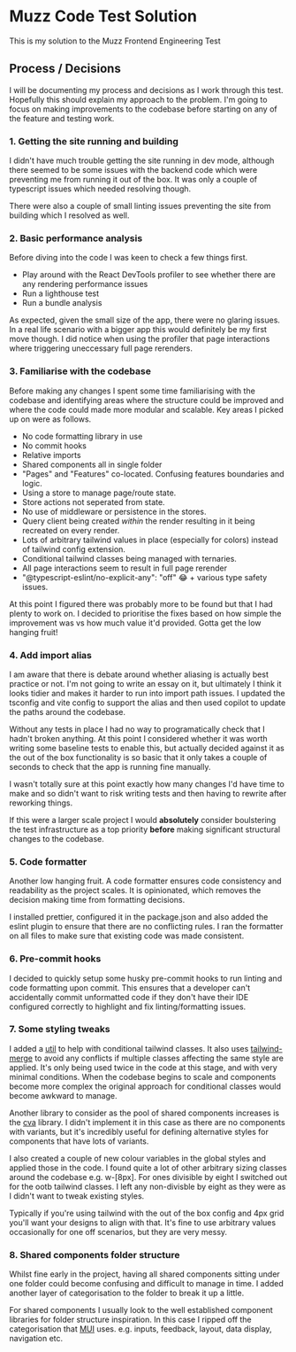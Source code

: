 # Muzz Code Test Solution

This is my solution to the Muzz Frontend Engineering Test

## Process / Decisions

I will be documenting my process and decisions as I work through this test. Hopefully this should explain my approach to the problem. I'm going to focus on making improvements to the codebase before starting on any of the feature and testing work.

### 1. Getting the site running and building

I didn't have much trouble getting the site running in dev mode, although there seemed to be some issues with the backend code which were preventing me from running it out of the box. It was only a couple of typescript issues which needed resolving though.

There were also a couple of small linting issues preventing the site from building which I resolved as well.

### 2. Basic performance analysis

Before diving into the code I was keen to check a few things first.

- Play around with the React DevTools profiler to see whether there are any rendering performance issues
- Run a lighthouse test
- Run a bundle analysis

As expected, given the small size of the app, there were no glaring issues. In a real life scenario with a bigger app this would definitely be my first move though. I did notice when using the profiler that page interactions where triggering uneccessary full page rerenders.

### 3. Familiarise with the codebase

Before making any changes I spent some time familiarising with the codebase and identifying areas where the structure could be improved and where the code could made more modular and scalable. Key areas I picked up on were as follows.

- No code formatting library in use
- No commit hooks
- Relative imports
- Shared components all in single folder
- "Pages" and "Features" co-located. Confusing features boundaries and logic.
- Using a store to manage page/route state.
- Store actions not seperated from state.
- No use of middleware or persistence in the stores.
- Query client being created _within_ the render resulting in it being recreated on every render.
- Lots of arbitrary tailwind values in place (especially for colors) instead of tailwind config extension.
- Conditional tailwind classes being managed with ternaries.
- All page interactions seem to result in full page rerender
- "@typescript-eslint/no-explicit-any": "off" 😂 + various type safety issues.

At this point I figured there was probably more to be found but that I had plenty to work on. I decided to prioritise the fixes based on how simple the improvement was vs how much value it'd provided. Gotta get the low hanging fruit!

### 4. Add import alias

I am aware that there is debate around whether aliasing is actually best practice or not. I'm not going to write an essay on it, but ultimately I think it looks tidier and makes it harder to run into import path issues. I updated the tsconfig and vite config to support the alias and then used copilot to update the paths around the codebase.

Without any tests in place I had no way to programatically check that I hadn't broken anything. At this point I considered whether it was worth writing some baseline tests to enable this, but actually decided against it as the out of the box functionality is so basic that it only takes a couple of seconds to check that the app is running fine manually.

I wasn't totally sure at this point exactly how many changes I'd have time to make and so didn't want to risk writing tests and then having to rewrite after reworking things.

If this were a larger scale project I would **absolutely** consider boulstering the test infrastructure as a top priority **before** making significant structural changes to the codebase.

### 5. Code formatter

Another low hanging fruit. A code formatter ensures code consistency and readability as the project scales. It is opinionated, which removes the decision making time from formatting decisions.

I installed prettier, configured it in the package.json and also added the eslint plugin to ensure that there are no conflicting rules. I ran the formatter on all files to make sure that existing code was made consistent.

### 6. Pre-commit hooks

I decided to quickly setup some husky pre-commit hooks to run linting and code formatting upon commit. This ensures that a developer can't accidentally commit unformatted code if they don't have their IDE configured correctly to highlight and fix linting/formatting issues.

### 7. Some styling tweaks

I added a [util](/frontend/src/utils/cn.ts) to help with conditional tailwind classes. It also uses [tailwind-merge](https://www.npmjs.com/package/tailwind-merge) to avoid any conflicts if multiple classes affecting the same style are applied. It's only being used twice in the code at this stage, and with very minimal conditions. When the codebase begins to scale and components become more complex the original approach for conditional classes would become awkward to manage.

Another library to consider as the pool of shared components increases is the [cva](https://cva.style/docs) library. I didn't implement it in this case as there are no components with variants, but it's incredibly useful for defining alternative styles for components that have lots of variants.

I also created a couple of new colour variables in the global styles and applied those in the code. I found quite a lot of other arbitrary sizing classes around the codebase e.g. w-[8px]. For ones divisible by eight I switched out for the ootb tailwind classes. I left any non-divisble by eight as they were as I didn't want to tweak existing styles.

Typically if you're using tailwind with the out of the box config and 4px grid you'll want your designs to align with that. It's fine to use arbitrary values occasionally for one off scenarios, but they are very messy.

### 8. Shared components folder structure

Whilst fine early in the project, having all shared components sitting under one folder could become confusing and difficult to manage in time. I added another layer of categorisation to the folder to break it up a little.

For shared components I usually look to the well established component libraries for folder structure inspiration. In this case I ripped off the categorisation that [MUI](https://mui.com/material-ui/all-components/) uses. e.g. inputs, feedback, layout, data display, navigation etc.

